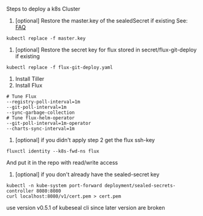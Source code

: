 Steps to deploy a k8s Cluster

 1. [optional]
 Restore the master.key of the sealedSecret if existing See: [FAQ](https://github.com/bitnami-labs/sealed-secrets#faq) 
 ```
 kubectl replace -f master.key
 ```
1. [optional]
Restore the secret key for flux stored in secret/flux-git-deploy if existing
 ```
kubectl replace -f flux-git-deploy.yaml
 ```
1. Install Tiller
1. Install Flux
 ```
# Tune Flux
--registry-poll-interval=1m
--git-poll-interval=1m
--sync-garbage-collection
# Tune flux-helm-operator
--git-poll-interval=1m-operator
--charts-sync-interval=1m
 ```
 1. [optional]
if you didn't apply step 2 get the flux ssh-key
 ```
fluxctl identity --k8s-fwd-ns flux
 ```
And put it in the repo with read/write access
1. [optional]
if you don't already have the sealed-secret key
 ```
kubectl -n kube-system port-forward deployment/sealed-secrets-controller 8080:8080
curl localhost:8080/v1/cert.pem > cert.pem
 ```
use version v0.5.1 of kubeseal cli since later version are broken
